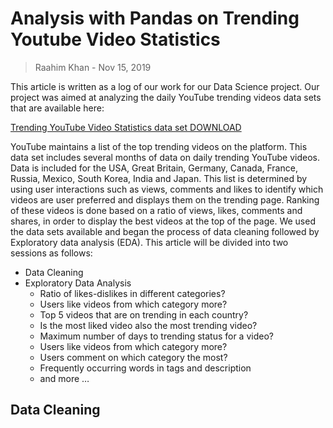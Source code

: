 # Analysis with Pandas on Trending Youtube Video Statistics

> Raahim Khan - Nov 15, 2019

This article is written as a log of our work for our Data Science project. Our project was aimed at analyzing the daily YouTube trending videos data sets that are available here:

[Trending YouTube Video Statistics data set DOWNLOAD](https://www.kaggle.com/datasnaek/youtube-new)

YouTube maintains a list of the top trending videos on the platform. This data set includes several months of data on daily trending YouTube videos. Data is included for the USA, Great Britain, Germany, Canada, France, Russia, Mexico, South Korea, India and Japan. This list is determined by using user interactions such as views, comments and likes to identify which videos are user preferred and displays them on the trending page. Ranking of these videos is done based on a ratio of views, likes, comments and shares, in order to display the best videos at the top of the page. We used the data sets available and began the process of data cleaning followed by Exploratory data analysis (EDA). This article will be divided into two sessions as follows:

- Data Cleaning
- Exploratory Data Analysis
  - Ratio of likes-dislikes in different categories?
  - Users like videos from which category more?
  - Top 5 videos that are on trending in each country?
  - Is the most liked video also the most trending video?
  - Maximum number of days to trending status for a video?
  - Users like videos from which category more?
  - Users comment on which category the most?
  - Frequently occurring words in tags and description
  - and more …

## Data Cleaning